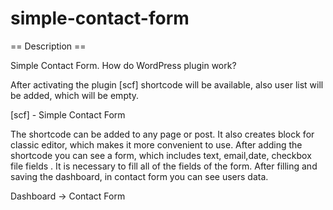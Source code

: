 # simple-contact-form
== Description ==

Simple Contact Form.
How do WordPress plugin work?

After activating the plugin [scf] shortcode will be available, also user list will be added, which will be empty.

[scf] - Simple Contact Form

The shortcode can be added to any page or post. It also creates block for classic editor, which makes it more convenient  to use.
After adding the shortcode you can see a form, which includes text, email,date, checkbox file fields .
It is necessary to fill  all of the fields of the form.
After filling and saving the dashboard, in contact form you can see users data.

Dashboard -> Contact Form

